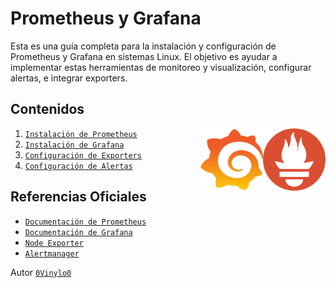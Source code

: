 # Prometheus y Grafana

Esta es una guía completa para la instalación y configuración de Prometheus y Grafana en sistemas Linux. El objetivo es ayudar a implementar estas herramientas de monitoreo y visualización, configurar alertas, e integrar exporters.

## Contenidos

<img src="img/59c3fd48938298ac4dbd2dd8762278a3.png" alt="PNG" width="100" height="100" align="right">
<img src="img/pngwing.com.png" alt="PNG" width="100" height="100" align="right">

1. [`Instalación de Prometheus`](doc/prometheus_install.md)
2. [`Instalación de Grafana`](doc/grafana_install.md)
3. [`Configuración de Exporters`](doc/exporters_config.md)
4. [`Configuración de Alertas`](doc/alerts_config.md)

## Referencias Oficiales
- [`Documentación de Prometheus`](https://prometheus.io/docs/)
- [`Documentación de Grafana`](https://grafana.com/docs/)
- [`Node Exporter`](https://prometheus.io/docs/guides/node-exporter/)
- [`Alertmanager`](https://prometheus.io/docs/alerting/latest/alertmanager/)

Autor [`0Vinylo0`](https://github.com/0Vinylo0)
